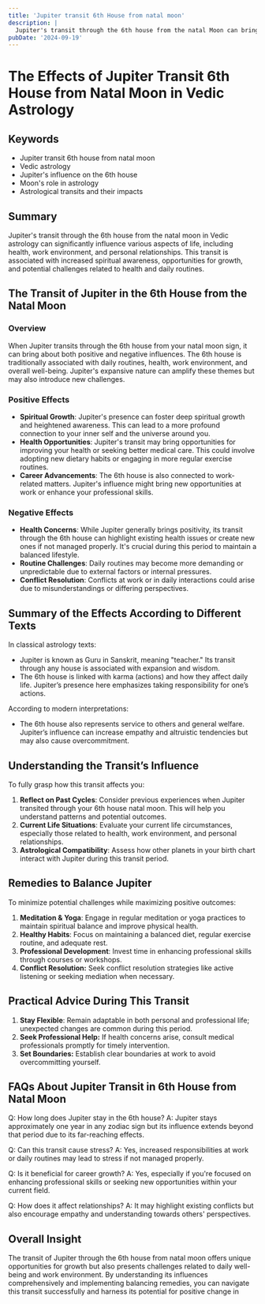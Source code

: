 ```yaml
---
title: 'Jupiter transit 6th House from natal moon'
description: |
  Jupiter's transit through the 6th house from the natal Moon can bring challenges such as conflicts with family members, financial difficulties, and health issues. The individual may experience mental distress, quarrels, and a lack of success in endeavors.
pubDate: '2024-09-19'
---
```


# The Effects of Jupiter Transit 6th House from Natal Moon in Vedic Astrology

## Keywords
- Jupiter transit 6th house from natal moon
- Vedic astrology
- Jupiter's influence on the 6th house
- Moon's role in astrology
- Astrological transits and their impacts

## Summary
Jupiter's transit through the 6th house from the natal moon in Vedic astrology can significantly influence various aspects of life, including health, work environment, and personal relationships. This transit is associated with increased spiritual awareness, opportunities for growth, and potential challenges related to health and daily routines.

## The Transit of Jupiter in the 6th House from the Natal Moon

### Overview
When Jupiter transits through the 6th house from your natal moon sign, it can bring about both positive and negative influences. The 6th house is traditionally associated with daily routines, health, work environment, and overall well-being. Jupiter's expansive nature can amplify these themes but may also introduce new challenges.

### Positive Effects
- **Spiritual Growth**: Jupiter's presence can foster deep spiritual growth and heightened awareness. This can lead to a more profound connection to your inner self and the universe around you.
- **Health Opportunities**: Jupiter's transit may bring opportunities for improving your health or seeking better medical care. This could involve adopting new dietary habits or engaging in more regular exercise routines.
- **Career Advancements**: The 6th house is also connected to work-related matters. Jupiter's influence might bring new opportunities at work or enhance your professional skills.

### Negative Effects
- **Health Concerns**: While Jupiter generally brings positivity, its transit through the 6th house can highlight existing health issues or create new ones if not managed properly. It's crucial during this period to maintain a balanced lifestyle.
- **Routine Challenges**: Daily routines may become more demanding or unpredictable due to external factors or internal pressures.
- **Conflict Resolution**: Conflicts at work or in daily interactions could arise due to misunderstandings or differing perspectives.

## Summary of the Effects According to Different Texts

In classical astrology texts:
- Jupiter is known as Guru in Sanskrit, meaning "teacher." Its transit through any house is associated with expansion and wisdom.
- The 6th house is linked with karma (actions) and how they affect daily life. Jupiter’s presence here emphasizes taking responsibility for one’s actions.

According to modern interpretations:
- The 6th house also represents service to others and general welfare. Jupiter’s influence can increase empathy and altruistic tendencies but may also cause overcommitment.

## Understanding the Transit’s Influence

To fully grasp how this transit affects you:
1. **Reflect on Past Cycles**: Consider previous experiences when Jupiter transited through your 6th house natal moon. This will help you understand patterns and potential outcomes.
2. **Current Life Situations**: Evaluate your current life circumstances, especially those related to health, work environment, and personal relationships.
3. **Astrological Compatibility**: Assess how other planets in your birth chart interact with Jupiter during this transit period.

## Remedies to Balance Jupiter

To minimize potential challenges while maximizing positive outcomes:
1. **Meditation & Yoga**: Engage in regular meditation or yoga practices to maintain spiritual balance and improve physical health.
2. **Healthy Habits**: Focus on maintaining a balanced diet, regular exercise routine, and adequate rest.
3. **Professional Development**: Invest time in enhancing professional skills through courses or workshops.
4. **Conflict Resolution:** Seek conflict resolution strategies like active listening or seeking mediation when necessary.

## Practical Advice During This Transit

1. **Stay Flexible**: Remain adaptable in both personal and professional life; unexpected changes are common during this period.
2. **Seek Professional Help:** If health concerns arise, consult medical professionals promptly for timely intervention.
3. **Set Boundaries:** Establish clear boundaries at work to avoid overcommitting yourself.

## FAQs About Jupiter Transit in 6th House from Natal Moon

Q: How long does Jupiter stay in the 6th house?
A: Jupiter stays approximately one year in any zodiac sign but its influence extends beyond that period due to its far-reaching effects.

Q: Can this transit cause stress?
A: Yes, increased responsibilities at work or daily routines may lead to stress if not managed properly.

Q: Is it beneficial for career growth?
A: Yes, especially if you're focused on enhancing professional skills or seeking new opportunities within your current field.

Q: How does it affect relationships?
A: It may highlight existing conflicts but also encourage empathy and understanding towards others' perspectives.

## Overall Insight
The transit of Jupiter through the 6th house from natal moon offers unique opportunities for growth but also presents challenges related to daily well-being and work environment. By understanding its influences comprehensively and implementing balancing remedies, you can navigate this transit successfully and harness its potential for positive change in